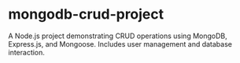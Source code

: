 # mongodb-crud-project
A Node.js project demonstrating CRUD operations using MongoDB, Express.js, and Mongoose. Includes user management and database interaction.
